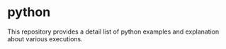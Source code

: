 # python

This repository provides a detail list of python examples and explanation about various executions.
